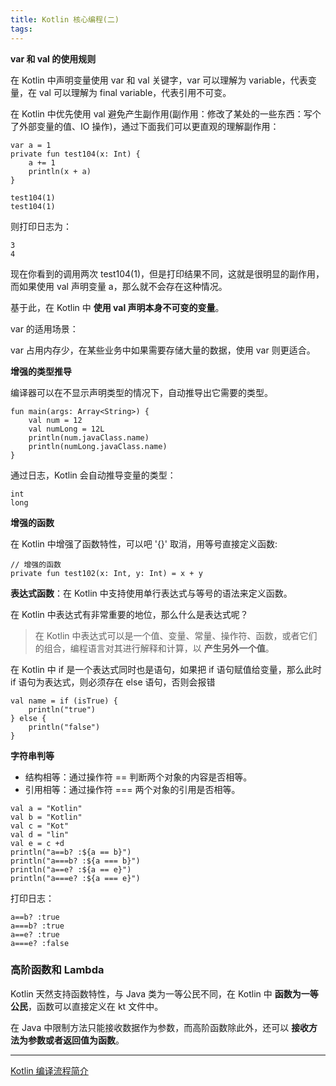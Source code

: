 ```yaml
---
title: Kotlin 核心编程(二)
tags:
---
```




**var 和 val 的使用规则**

在 Kotlin 中声明变量使用 var 和 val 关键字，var 可以理解为 variable，代表变量，在 val 可以理解为 final variable，代表引用不可变。


在 Kotlin 中优先使用 val 避免产生副作用(副作用：修改了某处的一些东西：写个了外部变量的值、IO 操作)，通过下面我们可以更直观的理解副作用：

```
var a = 1
private fun test104(x: Int) {
    a += 1
    println(x + a)
}

test104(1)
test104(1)
```

则打印日志为：
```
3
4
```
现在你看到的调用两次 test104(1)，但是打印结果不同，这就是很明显的副作用，而如果使用 val 声明变量 a，那么就不会存在这种情况。

基于此，在 Kotlin 中 **使用 val 声明本身不可变的变量**。


var 的适用场景：

var 占用内存少，在某些业务中如果需要存储大量的数据，使用 var 则更适合。


**增强的类型推导**

编译器可以在不显示声明类型的情况下，自动推导出它需要的类型。

```
fun main(args: Array<String>) {
    val num = 12
    val numLong = 12L
    println(num.javaClass.name)
    println(numLong.javaClass.name)
}
```

通过日志，Kotlin 会自动推导变量的类型：

```
int
long
```



**增强的函数**


在 Kotlin 中增强了函数特性，可以吧 '{}' 取消，用等号直接定义函数:

```
// 增强的函数
private fun test102(x: Int, y: Int) = x + y 
```

**表达式函数**：在 Kotlin 中支持使用单行表达式与等号的语法来定义函数。

在 Kotlin 中表达式有非常重要的地位，那么什么是表达式呢？
> 在 Kotlin 中表达式可以是一个值、变量、常量、操作符、函数，或者它们的组合，编程语言对其进行解释和计算，以 **产生另外一个值**。

在 Kotlin 中 if 是一个表达式同时也是语句，如果把 if 语句赋值给变量，那么此时 if 语句为表达式，则必须存在 else 语句，否则会报错

```
val name = if (isTrue) {
    println("true")
} else {
    println("false")
}
```

**字符串判等**


* 结构相等：通过操作符 == 判断两个对象的内容是否相等。
* 引用相等：通过操作符 === 两个对象的引用是否相等。

```
val a = "Kotlin"
val b = "Kotlin"
val c = "Kot"
val d = "lin"
val e = c +d
println("a==b? :${a == b}")
println("a===b? :${a === b}")
println("a==e? :${a == e}")
println("a===e? :${a === e}")
```
打印日志：
```
a==b? :true
a===b? :true
a==e? :true
a===e? :false
```

### 高阶函数和 Lambda 

Kotlin 天然支持函数特性，与 Java 类为一等公民不同，在 Kotlin 中 **函数为一等公民**，函数可以直接定义在 kt 文件中。


在 Java 中限制方法只能接收数据作为参数，而高阶函数除此外，还可以 **接收方法为参数或者返回值为函数**。


----

[Kotlin 编译流程简介](https://blog.csdn.net/u010218288/article/details/86062858)